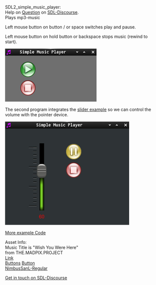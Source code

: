 SDL2_simple_music_player:  
Help on [Question](https://discourse.libsdl.org/t/how-to-load-audio-and-make-a-button/24223/1) on [SDL-Discourse](https://discourse.libsdl.org).  
Plays mp3-music  

Left mouse button on button / or space switches play and pause.

Left mouse button on hold button or
backspace stops music (rewind to start).

![Screenshot](./screenshot.png)  

The second program integrates the [slider example](https://github.com/Acry/SDL2-Slider) so we can control the volume with the pointer device.

![Screenshot2](./screenshot2.png)  

[More example Code](https://gist.github.com/Acry/baa861b8e370c6eddbb18519c487d9d8)  



Asset Info:  
Music Title is "Wish You Were Here"  
from THE.MADPIX.PROJECT  
[Link](https://licensing.jamendo.com/de/track/1214935/wish-you-were-here)  
[Buttons](https://openclipart.org/detail/11572/audio-button-set)
[Button](https://openclipart.org/detail/184819/black-slider)  
[NimbusSanL-Regular](https://fontlibrary.org/en/font/nimbus-sans-l)  

[Get in touch on SDL-Discourse](https://discourse.libsdl.org/u/Acry/summary)